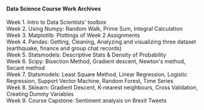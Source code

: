 #### Data Science Course Work Archives 

Week 1. Intro to Data Scientists' toolbox   
Week 2. Using Numpy: Random Walk, Prime Sum, Integral Calculation    
Week 3. Matplotlib: Plottings of Week 2 Assignments   
Week 4. Pandas: Getting, Cleaning, Analyzing and visualizing three dataset (earthquake, finance and group chat records)   
Week 5. Statsmodels: Descriptive Stats & Density of Probability   
Week 6. Scipy: Bisection Method, Gradient descent, Newton's method, Secant method   
Week 7. Statsmodels: Least Square Method, Linear Regression, Logistic Regression, Support Vector Machine, Random Forest, Time Series   
Week 8. Sklearn:  Gradient Descent, K-nearest neighbours, Cross Validation, Creating Dummy Variables   
Week 9. Course Capstone: Sentiment analysis on Brexit Tweets   